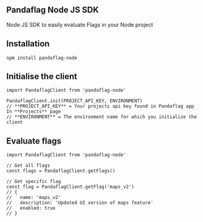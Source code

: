## Pandaflag Node JS SDK

Node JS SDK to easily evaluate Flags in your Node project

## Installation

```
npm install pandaflag-node
```

## Initialise the client

```tsx
import PandaflagClient from 'pandaflag-node'

PandaflagClient.init(PROJECT_API_KEY, ENVIRONMENT)
// **PROJECT_API_KEY** = Your projects api key found in Pandaflag app In **Projects** page
// **ENVIRONMENT** = The environment name for which you initialize the client
```

## Evaluate flags

```tsx
import PandaflagClient from 'pandaflag-node'

// Get all flags
const flags = PandaflagClient.getFlags()

// Get specific flag
const flag = PandaflagClient.getFlag('maps_v2')
// {
//   name: 'maps_v2'
//   description: 'Updated UI version of maps feature'
//   enabled: true
// }
```
